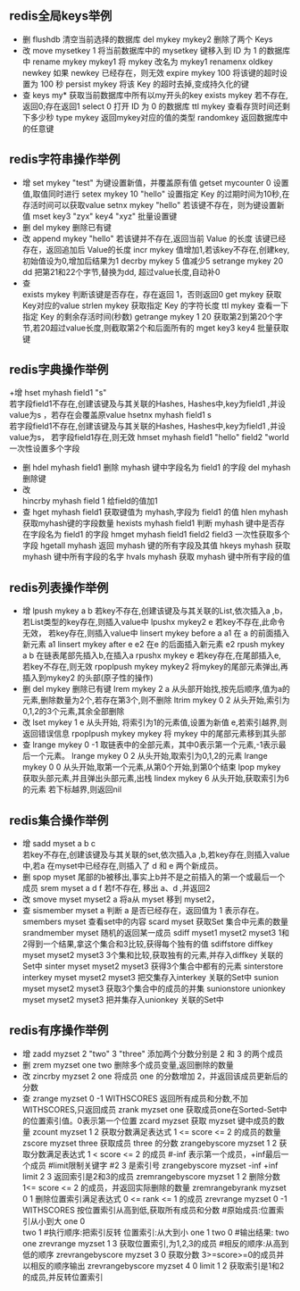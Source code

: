 ## redis全局keys举例
+ 删 
flushdb             清空当前选择的数据库 
del mykey mykey2        删除了两个 Keys 
+ 改 
move mysetkey 1         将当前数据库中的 mysetkey 键移入到 ID 为 1 的数据库中 
rename mykey mykey1     将 mykey 改名为 mykey1 
renamenx oldkey newkey  如果 newkey 已经存在，则无效 
expire mykey 100        将该键的超时设置为 100 秒
persist mykey       将该 Key 的超时去掉,变成持久化的键 
+ 查 
keys my*            获取当前数据库中所有以my开头的key 
exists mykey        若不存在,返回0;存在返回1 
select 0            打开 ID 为 0 的数据库 
ttl mykey           查看存货时间还剩下多少秒
type mykey          返回mykey对应的值的类型 
randomkey           返回数据库中的任意键
## redis字符串操作举例
+ 增
set mykey "test"            为键设置新值，并覆盖原有值
getset mycounter 0              设置值,取值同时进行
setex mykey 10 "hello"          设置指定 Key 的过期时间为10秒,在存活时间可以获取value
setnx mykey "hello"             若该键不存在，则为键设置新值
mset key3  "zyx"  key4 "xyz"    批量设置键
+ 删
del mykey                   删除已有键
+ 改
append mykey "hello"            若该键并不存在,返回当前 Value 的长度
                            该键已经存在，返回追加后 Value的长度
incr mykey                  值增加1,若该key不存在,创建key,初始值设为0,增加后结果为1
decrby  mykey  5            值减少5
setrange mykey 20 dd            把第21和22个字节,替换为dd, 超过value长度,自动补0
+ 查  
exists mykey                    判断该键是否存在，存在返回 1，否则返回0
get mykey                   获取Key对应的value
strlen mykey                获取指定 Key 的字符长度
ttl mykey                   查看一下指定 Key 的剩余存活时间(秒数)
getrange mykey 1 20             获取第2到第20个字节,若20超过value长度,则截取第2个和后面所有的
mget key3 key4                  批量获取键
## redis字典操作举例
+增
hset myhash field1 "s"    
若字段field1不存在,创建该键及与其关联的Hashes, Hashes中,key为field1 ,并设value为s ，若存在会覆盖原value
hsetnx myhash field1 s    
若字段field1不存在,创建该键及与其关联的Hashes, Hashes中,key为field1 ,并设value为s， 若字段field1存在,则无效
hmset myhash field1 "hello" field2 "world       一次性设置多个字段
+ 删
hdel myhash field1                      删除 myhash 键中字段名为 field1 的字段
del myhash                          删除键
+ 改  
hincrby myhash field 1                  给field的值加1
+ 查
hget myhash field1                      获取键值为 myhash,字段为 field1 的值
hlen myhash                         获取myhash键的字段数量
hexists myhash field1                   判断 myhash 键中是否存在字段名为 field1 的字段
hmget myhash field1 field2 field3           一次性获取多个字段
hgetall myhash                          返回 myhash 键的所有字段及其值
hkeys myhash                        获取myhash 键中所有字段的名字
hvals myhash                        获取 myhash 键中所有字段的值
## redis列表操作举例
+ 增 
lpush mykey a b             若key不存在,创建该键及与其关联的List,依次插入a ,b， 若List类型的key存在,则插入value中
lpushx mykey2 e             若key不存在,此命令无效， 若key存在,则插入value中
linsert mykey before a a1   在 a 的前面插入新元素 a1
linsert mykey after e e2    在e 的后面插入新元素 e2
rpush mykey a b             在链表尾部先插入b,在插入a
rpushx mykey e              若key存在,在尾部插入e, 若key不存在,则无效
rpoplpush mykey mykey2      将mykey的尾部元素弹出,再插入到mykey2 的头部(原子性的操作)
+ 删
del mykey               删除已有键 
lrem mykey 2 a              从头部开始找,按先后顺序,值为a的元素,删除数量为2个,若存在第3个,则不删除
ltrim mykey 0 2             从头开始,索引为0,1,2的3个元素,其余全部删除
+ 改
lset mykey 1 e              从头开始, 将索引为1的元素值,设置为新值 e,若索引越界,则返回错误信息
rpoplpush mykey mykey       将 mykey 中的尾部元素移到其头部
+ 查
lrange mykey 0 -1       取链表中的全部元素，其中0表示第一个元素,-1表示最后一个元素。
lrange mykey 0 2            从头开始,取索引为0,1,2的元素
lrange mykey 0 0            从头开始,取第一个元素,从第0个开始,到第0个结束
lpop mykey                  获取头部元素,并且弹出头部元素,出栈
lindex mykey 6              从头开始,获取索引为6的元素 若下标越界,则返回nil
## redis集合操作举例
+ 增
sadd myset a b c  
若key不存在,创建该键及与其关联的set,依次插入a ,b,若key存在,则插入value中,若a 在myset中已经存在,则插入了 d 和 e 两个新成员。
+ 删
spop myset              尾部的b被移出,事实上b并不是之前插入的第一个或最后一个成员
srem myset a d f        若f不存在, 移出 a、d ,并返回2
+ 改
smove myset myset2 a        将a从 myset 移到 myset2，
+ 查
sismember myset a           判断 a 是否已经存在，返回值为 1 表示存在。
smembers myset          查看set中的内容
scard myset             获取Set 集合中元素的数量
srandmember myset       随机的返回某一成员
sdiff myset1 myset2 myset3      1和2得到一个结果,拿这个集合和3比较,获得每个独有的值
sdiffstore diffkey myset myset2 myset3      3个集和比较,获取独有的元素,并存入diffkey 关联的Set中
sinter myset myset2 myset3              获得3个集合中都有的元素
sinterstore interkey myset myset2 myset3  把交集存入interkey 关联的Set中
sunion myset myset2 myset3              获取3个集合中的成员的并集
sunionstore unionkey myset myset2 myset3  把并集存入unionkey 关联的Set中
## redis有序操作举例
+ 增
zadd myzset 2 "two" 3 "three"           添加两个分数分别是 2 和 3 的两个成员
+ 删
zrem myzset one two                 删除多个成员变量,返回删除的数量
+ 改
zincrby myzset 2 one                将成员 one 的分数增加 2，并返回该成员更新后的分数
+ 查 
zrange myzset 0 -1 WITHSCORES       返回所有成员和分数,不加WITHSCORES,只返回成员
zrank myzset one                获取成员one在Sorted-Set中的位置索引值。0表示第一个位置
zcard myzset                        获取 myzset 键中成员的数量
zcount myzset 1 2                   获取分数满足表达式 1 <= score <= 2 的成员的数量
zscore myzset three                 获取成员 three 的分数
zrangebyscore myzset  1 2               获取分数满足表达式 1 < score <= 2 的成员
#-inf 表示第一个成员，+inf最后一个成员
#limit限制关键字
#2  3  是索引号
zrangebyscore myzset -inf +inf limit 2 3  返回索引是2和3的成员
zremrangebyscore myzset 1 2         删除分数 1<= score <= 2 的成员，并返回实际删除的数量
zremrangebyrank myzset 0 1              删除位置索引满足表达式 0 <= rank <= 1 的成员
zrevrange myzset 0 -1 WITHSCORES        按位置索引从高到低,获取所有成员和分数
#原始成员:位置索引从小到大
      one  0  
      two  1
#执行顺序:把索引反转
      位置索引:从大到小
      one 1
      two 0
#输出结果: two  
       one
zrevrange myzset 1 3                获取位置索引,为1,2,3的成员
#相反的顺序:从高到低的顺序
zrevrangebyscore myzset 3 0             获取分数 3>=score>=0的成员并以相反的顺序输出
zrevrangebyscore myzset 4 0 limit 1 2    获取索引是1和2的成员,并反转位置索引
